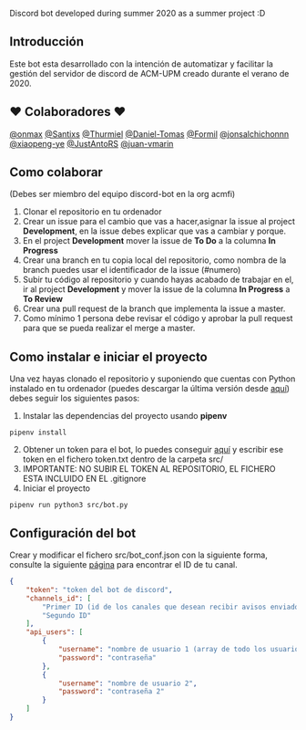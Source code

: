 Discord bot developed during summer 2020 as a summer project :D

## Introducción
Este bot esta desarrollado con la intención de automatizar y facilitar la gestión del servidor de discord de ACM-UPM creado durante el verano de 2020.

## :heart: Colaboradores :heart:
[@onmax](https://github.com/onmax)
[@Santixs](https://github.com/Santixs)
[@Thurmiel](https://github.com/Thurmiel)
[@Daniel-Tomas](https://github.com/Daniel-Tomas)
[@Formil](https://github.com/Formil)
[@jonsalchichonnn](https://github.com/jonsalchichonnn)
[@xiaopeng-ye](https://github.com/xiaopeng-ye)
[@JustAntoRS](https://github.com/JustAntoRS)
[@juan-vmarin](https://github.com/juan-vmarin)

## Como colaborar
(Debes ser miembro del equipo discord-bot en la org acmfi)
1. Clonar el repositorio en tu ordenador
2. Crear un issue para el cambio que vas a hacer,asignar la issue al project **Development**, en la issue debes explicar que vas a cambiar y porque.
3. En el project **Development** mover la issue de **To Do** a la columna **In Progress**
3. Crear una branch en tu copia local del repositorio, como nombra de la branch puedes usar el identificador de la issue (#numero) 
4. Subir tu código al repositorio y cuando hayas acabado de trabajar en el, ir al project **Development** y mover la issue de la columna **In Progress** a **To Review**
5. Crear una pull request de la branch que implementa la issue a master. 
6. Como mínimo 1 persona debe revisar el código y aprobar la pull request para que se pueda realizar el merge a master.

## Como instalar e iniciar el proyecto
Una vez hayas clonado el repositorio y suponiendo que cuentas con Python instalado en tu ordenador (puedes descargar la última versión desde [aquí](https://www.python.org/)) debes seguir los siguientes pasos:

1. Instalar las dependencias del proyecto usando **pipenv**
```
pipenv install
```
2. Obtener un token para el bot, lo puedes conseguir [aquí](https://discordapp.com/developers/applications/) y escribir ese token en el fichero token.txt dentro de la carpeta src/
3. IMPORTANTE: NO SUBIR EL TOKEN AL REPOSITORIO, EL FICHERO ESTA INCLUIDO EN EL .gitignore
4. Iniciar el proyecto 
```
pipenv run python3 src/bot.py
```

## Configuración del bot
Crear y modificar el fichero src/bot_conf.json con la siguiente forma, consulte la siguiente [página](https://support.discord.com/hc/es/articles/206346498--D%C3%B3nde-puedo-encontrar-mi-ID-de-usuario-servidor-mensaje-) para encontrar el ID de tu canal.

```json
{
    "token": "token del bot de discord",
    "channels_id": [
        "Primer ID (id de los canales que desean recibir avisos enviados por el canal de telegram)",
        "Segundo ID"
    ],
    "api_users": [
        {
            "username": "nombre de usuario 1 (array de todo los usuarios que puedan usar el API)",
            "password": "contraseña"
        },
        {
            "username": "nombre de usuario 2",
            "password": "contraseña 2"
        }
    ]
}
```




